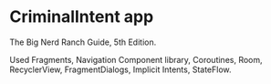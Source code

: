 # CriminalIntent app
The Big Nerd Ranch Guide, 5th Edition.

Used Fragments, Navigation Component library, Coroutines, Room, RecyclerView, FragmentDialogs, Implicit Intents, StateFlow.
